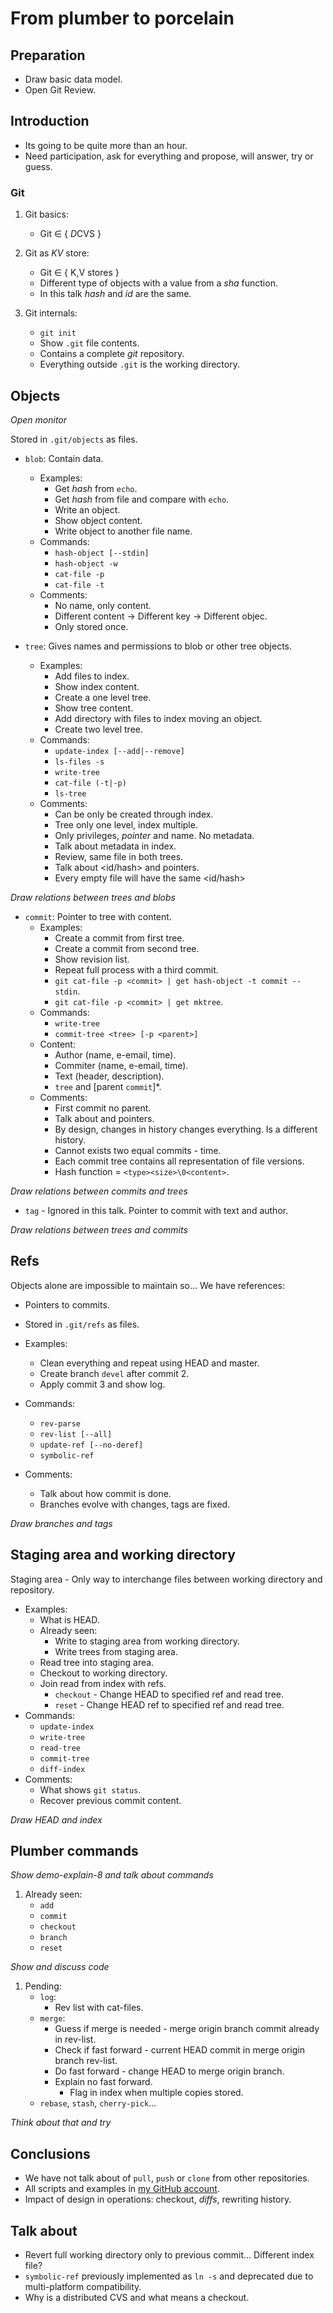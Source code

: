 # From plumber to porcelain

## Preparation

* Draw basic data model.
* Open Git Review.

## Introduction

* Its going to be quite more than an hour.
* Need participation, ask for everything and propose, will answer, try or guess.

### Git

1. Git basics:
    * Git ∈ { *D*CVS }

1. Git as _KV_ store:
    * Git ∈ { K,V stores }
    * Different type of objects with a value from a _sha_ function.
    * In this talk _hash_ and _id_ are the same.

1. Git internals:
    * `git init`
    * Show `.git` file contents.
    * Contains a complete _git_ repository.
    * Everything outside `.git` is the working directory.

## Objects

_*Open monitor*_

Stored in `.git/objects` as files.

* `blob`: Contain data.
    * Examples:
        * Get _hash_ from `echo`.
        * Get _hash_ from file and compare with `echo`.
        * Write an object.
        * Show object content.
        * Write object to another file name.
    * Commands:
        * `hash-object [--stdin]`
        * `hash-object -w`
        * `cat-file -p`
        * `cat-file -t`
    * Comments:
        * No name, only content.
        * Different content -> Different key -> Different objec.
        * Only stored once.

* `tree`: Gives names and permissions to blob or other tree objects.
    * Examples:
        * Add files to index.
        * Show index content.
        * Create a one level tree.
        * Show tree content.
        * Add directory with files to index moving an object.
        * Create two level tree.
    * Commands:
        * `update-index [--add|--remove]`
        * `ls-files -s`
        * `write-tree`
        * `cat-file (-t|-p)`
        * `ls-tree`
    * Comments:
        * Can be only be created through index.
        * Tree only one level, index multiple.
        * Only privileges, _pointer_ and name. No metadata.
        * Talk about metadata in index.
        * Review, same file in both trees.
        * Talk about <id/hash> and pointers.
        * Every empty file will have the same <id/hash>

_*Draw relations between trees and blobs*_

* `commit`: Pointer to tree with content.
    * Examples:
        * Create a commit from first tree.
        * Create a commit from second tree.
        * Show revision list.
        * Repeat full process with a third commit.
        * `git cat-file -p <commit> | get hash-object -t commit --stdin`.
        * `git cat-file -p <commit> | get mktree`.
    * Commands:
        * `write-tree`
        * `commit-tree <tree> [-p <parent>]`
    * Content:
        * Author (name, e-email, time).
        * Commiter (name, e-email, time).
        * Text (header, description).
        * `tree` and [parent `commit`]*.
    * Comments:
        * First commit no parent.
        * Talk about <id> and pointers.
        * By design, changes in history changes everything. Is a different
          history.
        * Cannot exists two equal commits - time.
        * Each commit tree contains all representation of file versions.
        * Hash function = `<type><size>\0<content>`.

_*Draw relations between commits and trees*_

* `tag` - Ignored in this talk. Pointer to commit with text and author.

_*Draw relations between trees and commits*_

## Refs

Objects alone are impossible to maintain so... We have references:
* Pointers to commits.
* Stored in `.git/refs` as files.

* Examples:
    * Clean everything and repeat using HEAD and master.
    * Create branch `devel` after commit 2.
    * Apply commit 3 and show log.
* Commands:
    * `rev-parse`
    * `rev-list [--all]`
    * `update-ref [--no-deref]`
    * `symbolic-ref`
* Comments:
    * Talk about how commit is done.
    * Branches evolve with changes, tags are fixed.

_*Draw branches and tags*_

## Staging area and working directory

Staging area - Only way to interchange files between working directory and
repository.

* Examples:
    * What is HEAD.
    * Already seen:
        * Write to staging area from working directory.
        * Write trees from staging area.
    * Read tree into staging area.
    * Checkout to working directory.
    * Join read from index with refs.
        * `checkout` - Change HEAD to specified ref and read tree.
        * `reset` - Change HEAD ref to specified ref and read tree.
* Commands:
    * `update-index`
    * `write-tree`
    * `read-tree`
    * `commit-tree`
    * `diff-index`
* Comments:
    * What shows `git status`.
    * Recover previous commit content.

_*Draw HEAD and index*_

## Plumber commands

_*Show demo-explain-8 and talk about commands*_

1. Already seen:
    * `add`
    * `commit`
    * `checkout`
    * `branch`
    * `reset`

_*Show and discuss code*_

1. Pending:
    * `log`:
        * Rev list with cat-files.
    * `merge`:
        * Guess if merge is needed - merge origin branch commit already in
          rev-list.
        * Check if fast forward - current HEAD commit in merge origin branch
          rev-list.
        * Do fast forward - change HEAD to merge origin branch.
        * Explain no fast forward.
            * Flag in index when multiple copies stored.
    * `rebase`, `stash`, `cherry-pick`...

_*Think about that and try*_

## Conclusions

* We have not talk about of `pull`, `push` or `clone` from other repositories.
* All scripts and examples in [my GitHub account](
  https://github.com/pablerass/talk-from-plumber-to-porcelain).
* Impact of design in operations: checkout, _diffs_, rewriting history.

## Talk about

* Revert full working directory only to previous commit... Different index
  file?
* `symbolic-ref` previously implemented as `ln -s` and deprecated due to
  multi-platform compatibility.
* Why is a distributed CVS and what means a checkout.